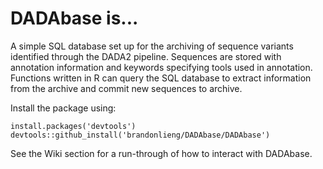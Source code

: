 # DADAbase is...
A simple SQL database set up for the archiving of sequence variants identified through the DADA2 pipeline. Sequences are stored with annotation information and keywords specifying tools used in annotation. Functions written in R can query the SQL database to extract information from the archive and commit new sequences to archive.

Install the package using:

```
install.packages('devtools')
devtools::github_install('brandonlieng/DADAbase/DADAbase')
```

See the Wiki section for a run-through of how to interact with DADAbase.

